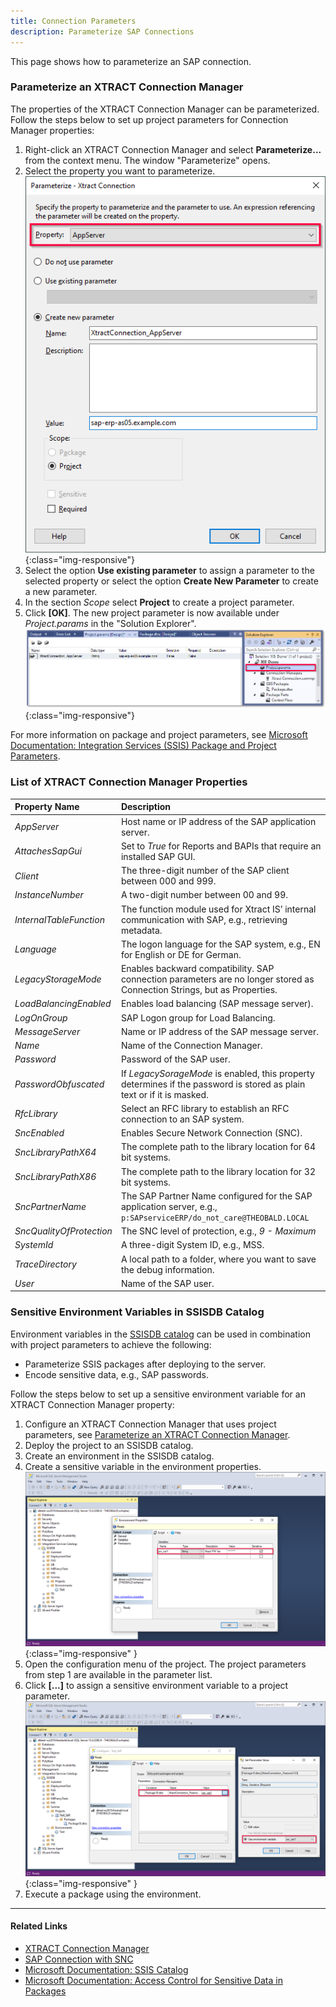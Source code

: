 ```yaml
---
title: Connection Parameters
description: Parameterize SAP Connections
---
```


This page shows how to parameterize an SAP connection.

### Parameterize an XTRACT Connection Manager

The properties of the XTRACT Connection Manager can be parameterized.
Follow the steps below to set up project parameters for Connection Manager properties:

1. Right-click an XTRACT Connection Manager and select **Parameterize...** from the context menu. The window "Parameterize" opens.
2. Select the property you want to parameterize.<br>
![connection-manager-parameterize](../../assets/images/xis/documentation/sap-connection/connection-manager-parameterize.png){:class="img-responsive"}
3. Select the option **Use existing parameter** to assign a parameter to the selected property or select the option **Create New Parameter** to create a new parameter.
4. In the section *Scope* select **Project** to create a project parameter. 
5. Click **[OK]**. The new project parameter is now available under *Project.params* in the "Solution Explorer".<br>
![connection-manager-project-params](../../assets/images/xis/documentation/sap-connection/connection-manager-project-params.png){:class="img-responsive"}

For more information on package and project parameters, see [Microsoft Documentation: Integration Services (SSIS) Package and Project Parameters](https://learn.microsoft.com/en-us/sql/integration-services/integration-services-ssis-package-and-project-parameters?view=sql-server-ver16).

### List of XTRACT Connection Manager Properties

|Property Name|Description|
|:----|:----|
| *AppServer* | Host name or IP address of the SAP application server. |
| *AttachesSapGui* | Set to *True* for Reports and BAPIs that require an installed SAP GUI.|
| *Client* | The three-digit number of the SAP client between 000 and 999. |
| *InstanceNumber* | A two-digit number between 00 and 99. |
| *InternalTableFunction*| The function module used for Xtract IS’ internal communication with SAP, e.g., retrieving metadata. |
| *Language* | The logon language for the SAP system, e.g., EN for English or DE for German. |
| *LegacyStorageMode* | Enables backward compatibility. SAP connection parameters are no longer stored as Connection Strings, but as Properties. |
| *LoadBalancingEnabled* | Enables load balancing (SAP message server). |
| *LogOnGroup*| SAP Logon group for Load Balancing. |
| *MessageServer* | Name or IP address of the SAP message server. |
| *Name* | Name of the Connection Manager.|
| *Password* | Password of the SAP user. |
| *PasswordObfuscated* | If *LegacySorageMode* is enabled, this property determines if the password is stored as plain text or if it is masked. |
| *RfcLibrary* | Select an RFC library to establish an RFC connection to an SAP system. |
| *SncEnabled* | Enables Secure Network Connection (SNC).|
| *SncLibraryPathX64* |  The complete path to the library location for 64 bit systems. |
| *SncLibraryPathX86* | The complete path to the library location for 32 bit systems.|
| *SncPartnerName* | The SAP Partner Name configured for the SAP application server, e.g., `p:SAPserviceERP/do_not_care@THEOBALD.LOCAL` |
| *SncQualityOfProtection* | The SNC level of protection, e.g., *9 - Maximum* |
| *SystemId* | A three-digit System ID, e.g., MSS. |
| *TraceDirectory* | A local path to a folder, where you want to save the debug information. |
| *User*| Name of the SAP user.|


### Sensitive Environment Variables in SSISDB Catalog

Environment variables in the [SSISDB catalog](https://learn.microsoft.com/en-us/sql/integration-services/catalog/ssis-catalog?view=sql-server-ver16) can be used in combination with project parameters to achieve the following:
- Parameterize SSIS packages after deploying to the server.
- Encode sensitive data, e.g., SAP passwords.

Follow the steps below to set up a sensitive environment variable for an XTRACT Connection Manager property:

1. Configure an XTRACT Connection Manager that uses project parameters, see [Parameterize an XTRACT Connection Manager](#parameterize-an-xtract-connection-manager).
2. Deploy the project to an SSISDB catalog. 
3. Create an environment in the SSISDB catalog. 
4. Create a sensitive variable in the environment properties.<br>
![XIS_sensitive_variable_1](../../assets/images/xis/documentation/sap-connection/XIS_sensitive_variable_1.png){:class="img-responsive" }
5. Open the configuration menu of the project. The project parameters from step 1 are available in the parameter list.
6. Click **[...]** to assign a sensitive environment variable to a project parameter.<br>
![XIS_sensitive_variable_1](../../assets/images/xis/documentation/sap-connection/XIS_sensitive_variable_2.png){:class="img-responsive" }
7. Execute a package using the environment.

*****

#### Related Links
- [XTRACT Connection Manager](./the-connection-manager)
- [SAP Connection with SNC](./sap-connection-with-snc)
- [Microsoft Documentation: SSIS Catalog](https://learn.microsoft.com/en-us/sql/integration-services/catalog/ssis-catalog?view=sql-server-ver16)
- [Microsoft Documentation: Access Control for Sensitive Data in Packages](https://learn.microsoft.com/en-us/sql/integration-services/security/access-control-for-sensitive-data-in-packages#protection-level-setting-and-the-ssisdb-catalog)
